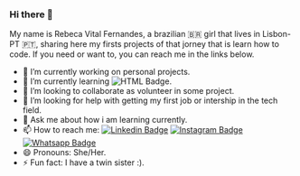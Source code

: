### Hi there 👋

My name is Rebeca Vital Fernandes, a brazilian 🇧🇷 girl that lives in Lisbon-PT 🇵🇹, sharing here my firsts projects of that jorney that is learn how to code. If you need or want to, you can reach me in the links below.

- 🔭 I’m currently working on personal projects.
- 🌱 I’m currently learning ![HTML Badge](https://img.shields.io/badge/html-%23239120.svg?&style=flat-square&logo=html5&logoColor=white).
- 👯 I’m looking to collaborate as volunteer in some project.
- 🤔 I’m looking for help with getting my first job or intership in the tech field. 
- 💬 Ask me about how i am learning currently.
- 📫 How to reach me: [![Linkedin Badge](https://img.shields.io/badge/-LinkedIn-blue?style=flat-square&logo=Linkedin&logoColor=white&link=https://www.linkedin.com/in/rebeca-vital/)](https://www.linkedin.com/in/rebeca-vital/) [![Instagram Badge](https://img.shields.io/badge/-Instagram-violet?style=flat-square&logo=Instagram&logoColor=white&link=https://www.instagram.com/rebeca_vital/)](https://www.instagram.com/rebeca_vital/) [![Whatsapp Badge](https://img.shields.io/badge/WHATSAPP-%2325D366.svg?&style=flat-square&logo=whatsapp&logoColor=white&link=https://api.whatsapp.com/send?phone=351934456090/)](https://api.whatsapp.com/send?phone=351934456090/)
- 😄 Pronouns: She/Her.
- ⚡ Fun fact: I have a twin sister :).
